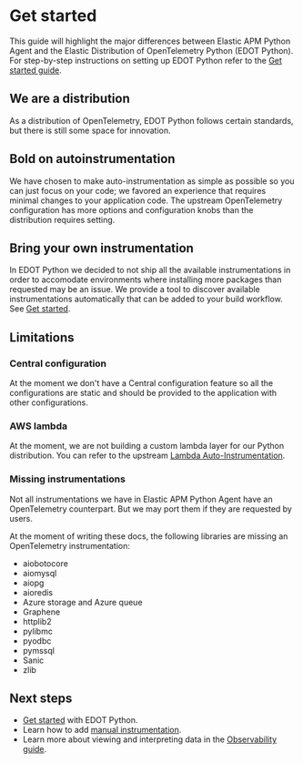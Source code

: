 <!--
Goal of this doc:
The user is able to understand the differences between the APM Python agent and EDOT
-->

# Get started

This guide will highlight the major differences between Elastic APM Python Agent and the Elastic Distribution of OpenTelemetry Python (EDOT Python).
For step-by-step instructions on setting up EDOT Python refer to the [Get started guide](./get-started.md).

## We are a distribution

As a distribution of OpenTelemetry, EDOT Python follows certain standards, but there is still some space for innovation.

## Bold on autoinstrumentation

We have chosen to make auto-instrumentation as simple as possible so you can just focus on your code; we favored an experience that requires minimal changes to your application code. The upstream OpenTelemetry configuration has more options and configuration knobs than the distribution requires setting.

## Bring your own instrumentation

In EDOT Python we decided to not ship all the available instrumentations in order to accomodate environments where installing more packages than requested may be an issue.
We provide a tool to discover available instrumentations automatically that can be added to your build workflow. See [Get started](https://github.com/elastic/elastic-otel-python/blob/main/docs/get-started.md#install-the-available-instrumentation).

## Limitations

### Central configuration

At the moment we don't have a Central configuration feature so all the configurations are static and should be provided to the application with other configurations.

### AWS lambda

At the moment, we are not building a custom lambda layer for our Python distribution. You can refer to the upstream [Lambda Auto-Instrumentation](https://opentelemetry.io/docs/faas/lambda-auto-instrument/).

### Missing instrumentations

Not all instrumentations we have in Elastic APM Python Agent have an OpenTelemetry counterpart. But we may port them if they are requested by users.

At the moment of writing these docs, the following libraries are missing an OpenTelemetry instrumentation:
- aiobotocore
- aiomysql
- aiopg
- aioredis
- Azure storage and Azure queue
- Graphene
- httplib2
- pylibmc
- pyodbc
- pymssql
- Sanic
- zlib

<!-- ✅ What they should do next -->
## Next steps

* [Get started](./get-started.md) with EDOT Python.
* Learn how to add [manual instrumentation](./manual-instrumentation.md).
* Learn more about viewing and interpreting data in the [Observability guide](https://www.elastic.co/guide/en/observability/current/apm.html).
